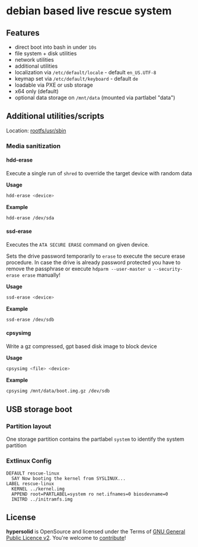 debian based live rescue system
===================================

Features
------------------------------------------

* direct boot into bash in under `10s`
* file system + disk utilities
* network utilities
* additional utilities
* localization via `/etc/default/locale` - default `en_US.UTF-8`
* keymap set via `/etc/default/keyboard` - default `de`
* loadable via PXE or usb storage
* x64 only (default)
* optional data storage on `/mnt/data` (mounted via partlabel "data")

Additional utilities/scripts
------------------------------------------

Location: [rootfs/usr/sbin](rootfs/usr/sbin)

### Media sanitization ##

#### hdd-erase ####

Execute a single run of `shred` to override the target device with random data

**Usage**

```bash
hdd-erase <device>
```

**Example**

```bash
hdd-erase /dev/sda
```

#### ssd-erase ####

Executes the `ATA SECURE ERASE` command on given device. 

Sets the drive password temporarily to `erase` to execute the secure erase procedure. In case the drive is already password protected you have to remove the passphrase or execute `hdparm --user-master u --security-erase erase` manually!

**Usage**

```bash
ssd-erase <device>
```

**Example**

```bash
ssd-erase /dev/sdb
```


#### cpsysimg ####

Write a gz compressed, gpt based disk image to block device

**Usage**

```bash
cpsysimg <file> <device>
```

**Example**

```bash
cpsysimg /mnt/data/boot.img.gz /dev/sdb
```

USB storage boot
----------------------------

### Partition layout ###

One storage partition contains the partlabel `system` to identify the system partition



### Extlinux Config ###

```
DEFAULT rescue-linux
  SAY Now booting the kernel from SYSLINUX...
LABEL rescue-linux
  KERNEL ../kernel.img
  APPEND root=PARTLABEL=system ro net.ifnames=0 biosdevname=0
  INITRD ../initramfs.img
```

License
----------------------------

**hypersolid** is OpenSource and licensed under the Terms of [GNU General Public Licence v2](LICENSE.txt). You're welcome to [contribute](CONTRIBUTE.md)!